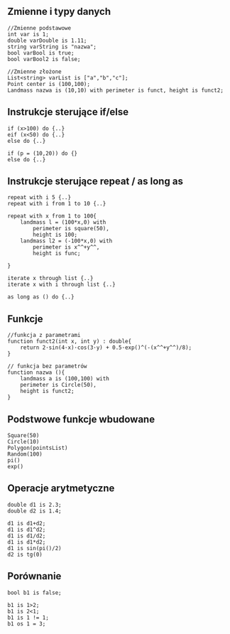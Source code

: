 ## Zmienne i typy danych
```
//Zmienne podstawowe
int var is 1;
double varDouble is 1.11;
string varString is "nazwa";
bool varBool is true;
bool varBool2 is false;

//Zmienne złożone
List<string> varList is ["a","b","c"];
Point center is (100,100);
Landmass nazwa is (10,10) with perimeter is funct, height is funct2;
```

## Instrukcje sterujące if/else

```
if (x>100) do {..}
eif (x<50) do {..}
else do {..}

if (p = (10,20)) do {}
else do {..}
```

## Instrukcje sterujące repeat / as long as
```
repeat with i 5 {..}
repeat with i from 1 to 10 {..}

repeat with x from 1 to 100{
	landmass l = (100*x,0) with
		perimeter is square(50),
		height is 100;
  	landmass l2 = (-100*x,0) with
		perimeter is x^^+y^^,
		height is func;
    
}

iterate x through list {..}
iterate x with i through list {..}

as long as () do {..}
```

## Funkcje
```
//funkcja z parametrami
function funct2(int x, int y) : double{
	return 2·sin(4·x)·cos(3·y) + 0.5·exp()^(-(x^^+y^^)/8);
}

// funkcja bez parametrów
function nazwa (){
    landmass a is (100,100) with
	perimeter is Circle(50),
	height is funct2;
}
```
## Podstwowe funkcje wbudowane
```
Square(50)
Circle(10)
Polygon(pointsList)
Random(100)
pi()
exp()
```
## Operacje arytmetyczne
```
double d1 is 2.3;
double d2 is 1.4;

d1 is d1+d2;
d1 is d1^d2;
d1 is d1/d2;
d1 is d1*d2;
d1 is sin(pi()/2)
d2 is tg(0)
```
## Porównanie
```
bool b1 is false;

b1 is 1>2;
b1 is 2<1;
b1 is 1 != 1;
b1 os 1 = 3;
```

